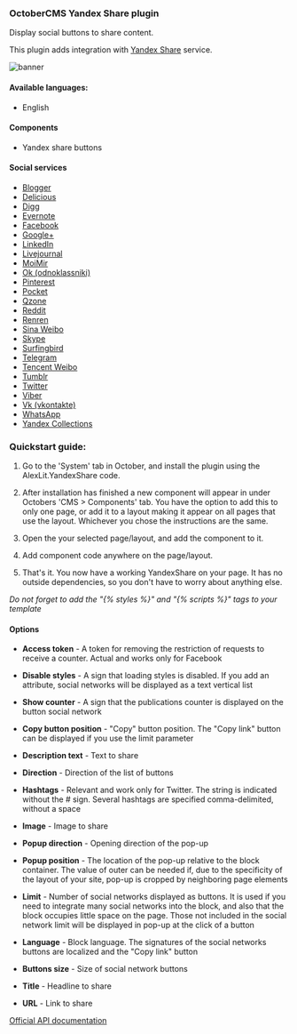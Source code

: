 ### OctoberCMS Yandex Share plugin

Display social buttons to share content.

This plugin adds integration with [Yandex Share](https://tech.yandex.ru/share/) service.

![banner](https://cdn.rawgit.com/web2easy/OctoberCMS-Yandex-Share-Plugin/0d846efb/assets/images/banner.jpg)

#### Available languages:

- English

#### Components

- Yandex share buttons

#### Social services

- [Blogger](https://www.blogger.com)
- [Delicious](https://www.delicious.com)
- [Digg](http://digg.com)
- [Evernote](https://evernote.com)
- [Facebook](https://www.facebook.com)
- [Google+](https://plus.google.com)
- [LinkedIn](https://www.linkedin.com)
- [Livejournal](www.livejournal.com)
- [MoiMir](https://mail.ru)
- [Ok (odnoklassniki)](https://ok.ru)
- [Pinterest](https://www.pinterest.com)
- [Pocket](https://getpocket.com)
- [Qzone](https://qzone.qq.com)
- [Reddit](https://www.reddit.com)
- [Renren](www.renren.com)
- [Sina Weibo](www.weibo.com)
- [Skype](https://www.skype.com)
- [Surfingbird](https://surfingbird.ru)
- [Telegram](https://telegram.org)
- [Tencent Weibo](http://t.qq.com)
- [Tumblr](https://www.tumblr.com)
- [Twitter](https://twitter.com)
- [Viber](https://www.viber.com)
- [Vk (vkontakte)](https://vk.com)
- [WhatsApp](https://www.whatsapp.com)
- [Yandex Collections](https://collections.yandex.ru)

### Quickstart guide:

1. Go to the 'System' tab in October, and install the plugin using the AlexLit.YandexShare code.

2. After installation has finished a new component will appear in under Octobers 'CMS > Components' tab. You have the option to add this to only one page, or add it to a layout making it appear on all pages that use the layout. Whichever you chose the instructions are the same.

3. Open the your selected page/layout, and add the component to it.

4. Add component code anywhere on the page/layout.

5. That's it. You now have a working YandexShare on your page. It has no outside dependencies, so you don't have to worry about anything else.

*Do not forget to add the "{% styles %}" and "{% scripts %}" tags to your template*

#### Options

- **Access token** - A token for removing the restriction of requests to receive a counter. Actual and works only for Facebook

- **Disable styles** - A sign that loading styles is disabled. If you add an attribute, social networks will be displayed as a text vertical list

- **Show counter** - A sign that the publications counter is displayed on the button social network

- **Copy button position** - "Copy" button position. The "Copy link" button can be displayed if you use the limit parameter

- **Description text** - Text to share

- **Direction** - Direction of the list of buttons

- **Hashtags** - Relevant and work only for Twitter. The string is indicated without the # sign. Several hashtags are specified comma-delimited, without a space

- **Image** - Image to share

- **Popup direction** - Opening direction of the pop-up

- **Popup position** - The location of the pop-up relative to the block container. The value of outer can be needed if, due to the specificity of the layout of your site, pop-up is cropped by neighboring page elements

- **Limit** - Number of social networks displayed as buttons. It is used if you need to integrate many social networks into the block, and also that the block occupies little space on the page. Those not included in the social network limit will be displayed in pop-up at the click of a button

- **Language** - Block language. The signatures of the social networks buttons are localized and the "Copy link" button

- **Buttons size** - Size of social network buttons

- **Title** - Headline to share

- **URL** - Link to share

[Official API documentation](https://tech.yandex.ru/share/doc/dg/add-docpage/)